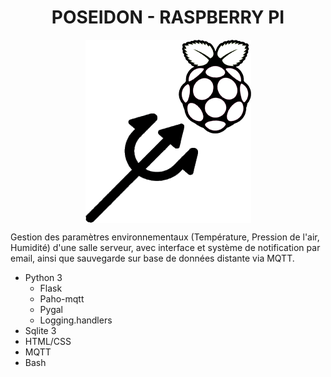 <h1 align="center">POSEIDON - RASPBERRY PI</h1>

<p align="center">
 <img src="Poseidon.png" align="center"/>
</p>

Gestion des paramètres environnementaux (Température, Pression de l'air, Humidité) d'une salle serveur, avec interface et système de notification par email, ainsi que sauvegarde sur base de données distante via MQTT.

- Python 3
  - Flask
  - Paho-mqtt
  - Pygal
  - Logging.handlers
- Sqlite 3
- HTML/CSS
- MQTT
- Bash






